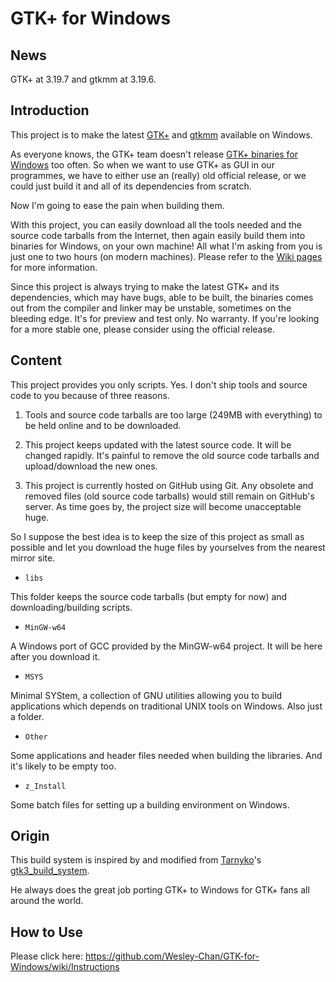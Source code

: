 # GTK+ for Windows

## News
GTK+ at 3.19.7 and gtkmm at 3.19.6.

## Introduction

This project is to make the latest [GTK+](http://www.gtk.org) and [gtkmm](http://www.gtkmm.org) available on Windows.

As everyone knows, the GTK+ team doesn't release [GTK+ binaries for Windows](http://www.gtk.org/download/win32.php) too often. So when we want to use GTK+ as GUI in our programmes, we have to either use an (really) old official release, or we could just build it and all of its dependencies from scratch.

Now I'm going to ease the pain when building them.

With this project, you can easily download all the tools needed and the source code tarballs from the Internet, then again easily build them into binaries for Windows, on your own machine! All what I'm asking from you is just one to two hours (on modern machines). Please refer to the [Wiki pages](https://github.com/Wesley-Chan/GTK-for-Windows/wiki) for more information.

Since this project is always trying to make the latest GTK+ and its dependencies, which may have bugs, able to be built, the binaries comes out from the compiler and linker may be unstable, sometimes on the bleeding edge. It's for preview and test only. No warranty. If you're looking for a more stable one, please consider using the official release.

## Content

This project provides you only scripts. Yes. I don't ship tools and source code to you because of three reasons.

1. Tools and source code tarballs are too large (249MB with everything) to be held online and to be downloaded.

2. This project keeps updated with the latest source code. It will be changed rapidly. It's painful to remove the old source code tarballs and upload/download the new ones.

3. This project is currently hosted on GitHub using Git. Any obsolete and removed files (old source code tarballs) would still remain on GitHub's server. As time goes by, the project size will become unacceptable huge.

So I suppose the best idea is to keep the size of this project as small as possible and let you download the huge files by yourselves from the nearest mirror site.

* `libs`

This folder keeps the source code tarballs (but empty for now) and downloading/building scripts.

* `MinGW-w64`

A Windows port of GCC provided by the MinGW-w64 project. It will be here after you download it.

* `MSYS`

Minimal SYStem, a collection of GNU utilities allowing you to build applications which depends on traditional UNIX tools on Windows. Also just a folder.

* `Other`

Some applications and header files needed when building the libraries. And it's likely to be empty too.

* `z_Install`

Some batch files for setting up a building environment on Windows.

## Origin

This build system is inspired by and modified from [Tarnyko](http://www.tarnyko.net/)'s [gtk3\_build\_system](http://www.tarnyko.net/repo/gtk3_build_system/).

He always does the great job porting GTK+ to Windows for GTK+ fans all around the world.

## How to Use

Please click here: https://github.com/Wesley-Chan/GTK-for-Windows/wiki/Instructions
